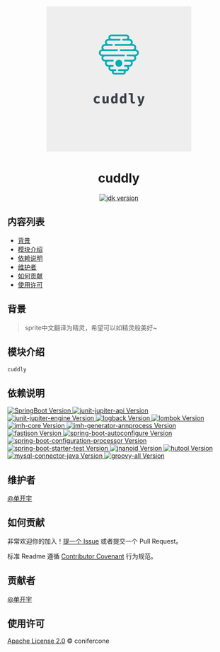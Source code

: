 <div style="text-align:center">
    <img src="./logo.png" alt="cuddly" style="align-content: center">
</div>

# <center>cuddly</center>

<p style="text-align:center">
  <a target="_blank" href="https://www.oracle.com/java/technologies/javase/javase-jdk8-downloads.html">
    <img alt="jdk version" src="https://img.shields.io/badge/JDK-8+-green.svg" />
  </a>
</p>

## 内容列表

- [背景](#背景)
- [模块介绍](#模块介绍)
- [依赖说明](#依赖说明)
- [维护者](#维护者)
- [如何贡献](#如何贡献)
- [使用许可](#使用许可)

## 背景

> sprite中文翻译为精灵，希望可以如精灵般美好~

## 模块介绍

```
cuddly
```

## 依赖说明

<p>
  <a href="https://docs.spring.io/spring-boot/docs/current/reference/html/">
    <img alt="SpringBoot Version" src="https://img.shields.io/badge/SpringBoot-2.5.6-brightgreen">
  </a>
  <a href="https://mvnrepository.com/artifact/org.junit.jupiter/junit-jupiter-api">
    <img alt="junit-jupiter-api Version" src="https://img.shields.io/badge/junit--jupiter--api-5.7.2-brightgreen">
  </a>
  <a href="https://mvnrepository.com/artifact/org.junit.jupiter/junit-jupiter-engine">
    <img alt="junit-jupiter-engine Version" src="https://img.shields.io/badge/junit--jupiter--engine-5.7.2-brightgreen">
  </a>
  <a href="https://mvnrepository.com/artifact/ch.qos.logback/logback-classic">
    <img alt="logback Version" src="https://img.shields.io/badge/logback--classic-1.2.10-brightgreen">
  </a>
  <a href="https://mvnrepository.com/artifact/org.projectlombok/lombok">
    <img alt="lombok Version" src="https://img.shields.io/badge/lombok-1.18.22-brightgreen">
  </a>
  <a href="https://mvnrepository.com/artifact/org.openjdk.jmh/jmh-core">
    <img alt="jmh-core Version" src="https://img.shields.io/badge/jmh--core-1.32-brightgreen">
  </a>
  <a href="https://mvnrepository.com/artifact/org.openjdk.jmh/jmh-generator-annprocess">
    <img alt="jmh-generator-annprocess Version" src="https://img.shields.io/badge/jmh--generator--annprocess-1.32-brightgreen">
  </a>
  <a href="https://mvnrepository.com/artifact/com.alibaba/fastjson">
    <img alt="fastjson Version" src="https://img.shields.io/badge/fastjson-1.2.83-brightgreen">
  </a>
  <a href="https://mvnrepository.com/artifact/org.springframework.boot/spring-boot-autoconfigure">
    <img alt="spring-boot-autoconfigure Version" src="https://img.shields.io/badge/spring--boot--autoconfigure-2.5.6-brightgreen">
  </a>
  <a href="https://mvnrepository.com/artifact/org.springframework.boot/spring-boot-configuration-processor">
    <img alt="spring-boot-configuration-processor Version" src="https://img.shields.io/badge/spring--boot--configuration--processor-2.5.6-brightgreen">
  </a>
  <a href="https://mvnrepository.com/artifact/org.springframework.boot/spring-boot-starter-test">
    <img alt="spring-boot-starter-test Version" src="https://img.shields.io/badge/spring--boot--starter--test-2.5.6-brightgreen">
  </a>
  <a href="https://mvnrepository.com/artifact/com.aventrix.jnanoid/jnanoid">
    <img alt="jnanoid Version" src="https://img.shields.io/badge/jnanoid-2.0.0-brightgreen">
  </a>
  <a href="https://mvnrepository.com/artifact/cn.hutool/hutool-all">
    <img alt="hutool Version" src="https://img.shields.io/badge/hutool--all-5.7.22-brightgreen">
  </a>
  <a href="https://mvnrepository.com/artifact/mysql/mysql-connector-java">
    <img alt="mysql-connector-java Version" src="https://img.shields.io/badge/mysql--connector--java-8.0.27-brightgreen">
  </a>
  <a href=" https://mvnrepository.com/artifact/org.codehaus.groovy/groovy-all">
    <img alt="groovy-all Version" src="https://img.shields.io/badge/groovy--all-2.4.8-brightgreen">
  </a>
</p>

## 维护者

[@单开宇](https://github.com/conifercone)

## 如何贡献

非常欢迎你的加入！[提一个 Issue](https://github.com/conifercone/cuddly/issues/new) 或者提交一个 Pull Request。

标准 Readme 遵循 [Contributor Covenant](http://contributor-covenant.org/version/1/3/0/) 行为规范。

## 贡献者

[@单开宇](https://github.com/conifercone)

## 使用许可

[Apache License 2.0](LICENSE) © conifercone

